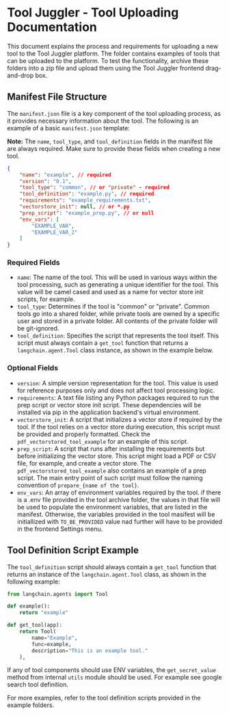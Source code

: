 # Tool Juggler - Tool Uploading Documentation

This document explains the process and requirements for uploading a new tool to the Tool Juggler platform. The folder contains examples of tools that can be uploaded to the platform. To test the functionality, archive these folders into a zip file and upload them using the Tool Juggler frontend drag-and-drop box.

## Manifest File Structure

The `manifest.json` file is a key component of the tool uploading process, as it provides necessary information about the tool. The following is an example of a basic `manifest.json` template:

**Note:** The `name`, `tool_type`, and `tool_definition` fields in the manifest file are always required. Make sure to provide these fields when creating a new tool.

```json
{
    "name": "example", // required
    "version": "0.1",
    "tool_type": "common", // or "private" - required
    "tool_definition": "example.py", // required
    "requirements": "example_requirements.txt",
    "vectorstore_init": null, // or *.py
    "prep_script": "example_prep.py", // or null
    "env_vars": [
        "EXAMPLE_VAR",
        "EXAMPLE_VAR_2"
    ]
}
```

### Required Fields

- `name`: The name of the tool. This will be used in various ways within the tool processing, such as generating a unique identifier for the tool. This value will be camel cased and used as a name for vector store init scripts, for example.
- `tool_type`: Determines if the tool is "common" or "private". Common tools go into a shared folder, while private tools are owned by a specific user and stored in a private folder. All contents of the private folder will be git-ignored.
- `tool_definition`: Specifies the script that represents the tool itself. This script must always contain a `get_tool` function that returns a `langchain.agent.Tool` class instance, as shown in the example below.

### Optional Fields

- `version`: A simple version representation for the tool. This value is used for reference purposes only and does not affect tool processing logic.
- `requirements`: A text file listing any Python packages required to run the prep script or vector store init script. These dependencies will be installed via pip in the application backend's virtual environment.
- `vectorstore_init`: A script that initializes a vector store if required by the tool. If the tool relies on a vector store during execution, this script must be provided and properly formatted. Check the `pdf_vectorstored_tool_example` for an example of this script.
- `prep_script`: A script that runs after installing the requirements but before initializing the vector store. This script might load a PDF or CSV file, for example, and create a vector store. The `pdf_vectorstored_tool_example` also contains an example of a prep script. The main entry point of such script must follow the naming convention of `prepare_{name of the tool}`.
- `env_vars`: An array of environment variables required by the tool. if there is a .env file provided in the tool archive folder, the values in that file will be used to populate the environment variables, that are listed in the manifest. Otherwise, the variables provided in the tool masifest will be initiallized with `TO_BE_PROVIDED` value nad further will have to be provided in the frontend Settings menu.

## Tool Definition Script Example

The `tool_definition` script should always contain a `get_tool` function that returns an instance of the `langchain.agent.Tool` class, as shown in the following example:

```python
from langchain.agents import Tool

def example():
    return "example"

def get_tool(app):
    return Tool(
        name="Example",
        func=example,
        description="This is an example tool."
    ),
```

If any of tool components should use ENV variables, the `get_secret_value` method from internal `utils` module should be used. For example see google search tool definition.

For more examples, refer to the tool definition scripts provided in the example folders.
